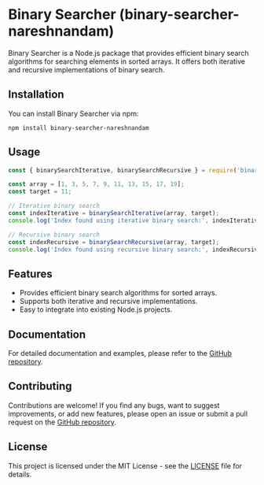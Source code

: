 # Binary Searcher (binary-searcher-nareshnandam)

Binary Searcher is a Node.js package that provides efficient binary search algorithms for searching elements in sorted arrays. It offers both iterative and recursive implementations of binary search.

## Installation

You can install Binary Searcher via npm:

```
npm install binary-searcher-nareshnandam
```

## Usage

```javascript
const { binarySearchIterative, binarySearchRecursive } = require('binary-searcher-nareshnandam');

const array = [1, 3, 5, 7, 9, 11, 13, 15, 17, 19];
const target = 11;

// Iterative binary search
const indexIterative = binarySearchIterative(array, target);
console.log('Index found using iterative binary search:', indexIterative);

// Recursive binary search
const indexRecursive = binarySearchRecursive(array, target);
console.log('Index found using recursive binary search:', indexRecursive);
```

## Features

- Provides efficient binary search algorithms for sorted arrays.
- Supports both iterative and recursive implementations.
- Easy to integrate into existing Node.js projects.

## Documentation

For detailed documentation and examples, please refer to the [GitHub repository](https://github.com/nareshkumarnandam/binary-searcher-package.git).

## Contributing

Contributions are welcome! If you find any bugs, want to suggest improvements, or add new features, please open an issue or submit a pull request on the [GitHub repository](https://github.com/nareshkumarnandam/binary-searcher-package.git).

## License

This project is licensed under the MIT License - see the [LICENSE](LICENSE) file for details.
